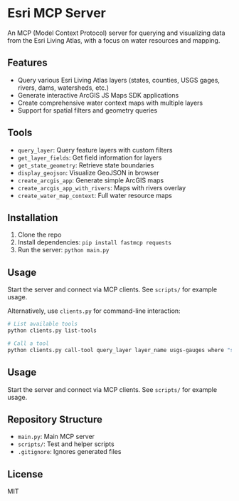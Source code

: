 # Esri MCP Server

An MCP (Model Context Protocol) server for querying and visualizing data from the Esri Living Atlas, with a focus on water resources and mapping.

## Features

- Query various Esri Living Atlas layers (states, counties, USGS gages, rivers, dams, watersheds, etc.)
- Generate interactive ArcGIS JS Maps SDK applications
- Create comprehensive water context maps with multiple layers
- Support for spatial filters and geometry queries

## Tools

- `query_layer`: Query feature layers with custom filters
- `get_layer_fields`: Get field information for layers
- `get_state_geometry`: Retrieve state boundaries
- `display_geojson`: Visualize GeoJSON in browser
- `create_arcgis_app`: Generate simple ArcGIS maps
- `create_arcgis_app_with_rivers`: Maps with rivers overlay
- `create_water_map_context`: Full water resource maps

## Installation

1. Clone the repo
2. Install dependencies: `pip install fastmcp requests`
3. Run the server: `python main.py`

## Usage

Start the server and connect via MCP clients. See `scripts/` for example usage.

Alternatively, use `clients.py` for command-line interaction:

```bash
# List available tools
python clients.py list-tools

# Call a tool
python clients.py call-tool query_layer layer_name usgs-gauges where "state = 'MI'"
```

## Usage

Start the server and connect via MCP clients. See `scripts/` for example usage.

## Repository Structure

- `main.py`: Main MCP server
- `scripts/`: Test and helper scripts
- `.gitignore`: Ignores generated files

## License

MIT
